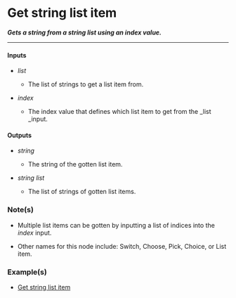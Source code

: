 # Get string list item

**_Gets a string from a string list using an index value._**

---


#### Inputs

* _list_

  * The list of strings to get a list item from.

* _index_

  * The index value that defines which list item to get from the _list _input.


#### Outputs

* _string_

  * The string of the gotten list item.

* _string list_

  * The list of strings of gotten list items.


### Note(s)

* Multiple list items can be gotten by inputting a list of indices into the _index_ input.

* Other names for this node include: Switch, Choose, Pick, Choice, or List item.


### Example(s)

* <a href="https://creator.trimble.com/graph?assetURI=whp:1253d53e-7fb0-466b-bda8-324d2f4cb728&version=latest" target="_blank">Get string list item</a>
